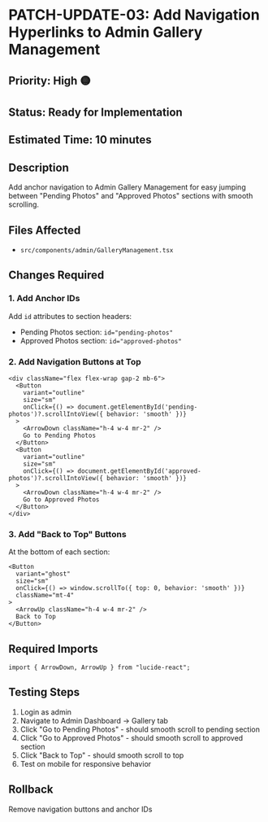 # PATCH-UPDATE-03: Add Navigation Hyperlinks to Admin Gallery Management

## Priority: High 🟡
## Status: Ready for Implementation
## Estimated Time: 10 minutes

## Description
Add anchor navigation to Admin Gallery Management for easy jumping between "Pending Photos" and "Approved Photos" sections with smooth scrolling.

## Files Affected
- `src/components/admin/GalleryManagement.tsx`

## Changes Required

### 1. Add Anchor IDs
Add `id` attributes to section headers:
- Pending Photos section: `id="pending-photos"`
- Approved Photos section: `id="approved-photos"`

### 2. Add Navigation Buttons at Top
```tsx
<div className="flex flex-wrap gap-2 mb-6">
  <Button 
    variant="outline" 
    size="sm"
    onClick={() => document.getElementById('pending-photos')?.scrollIntoView({ behavior: 'smooth' })}
  >
    <ArrowDown className="h-4 w-4 mr-2" />
    Go to Pending Photos
  </Button>
  <Button 
    variant="outline" 
    size="sm"
    onClick={() => document.getElementById('approved-photos')?.scrollIntoView({ behavior: 'smooth' })}
  >
    <ArrowDown className="h-4 w-4 mr-2" />
    Go to Approved Photos
  </Button>
</div>
```

### 3. Add "Back to Top" Buttons
At the bottom of each section:
```tsx
<Button 
  variant="ghost" 
  size="sm"
  onClick={() => window.scrollTo({ top: 0, behavior: 'smooth' })}
  className="mt-4"
>
  <ArrowUp className="h-4 w-4 mr-2" />
  Back to Top
</Button>
```

## Required Imports
```tsx
import { ArrowDown, ArrowUp } from "lucide-react";
```

## Testing Steps
1. Login as admin
2. Navigate to Admin Dashboard → Gallery tab
3. Click "Go to Pending Photos" - should smooth scroll to pending section
4. Click "Go to Approved Photos" - should smooth scroll to approved section
5. Click "Back to Top" - should smooth scroll to top
6. Test on mobile for responsive behavior

## Rollback
Remove navigation buttons and anchor IDs
